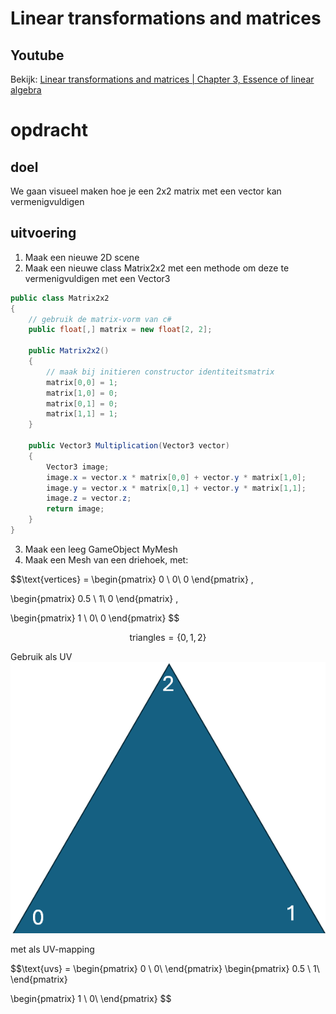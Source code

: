 # Linear transformations and matrices

## Youtube
Bekijk:
<a href="https://www.youtube.com/watch?v=kYB8IZa5AuE&list=PLZHQObOWTQDPD3MizzM2xVFitgF8hE_ab&index=3" target="blanc">Linear transformations and matrices | Chapter 3, Essence of linear algebra</a>  

# opdracht

## doel
We gaan visueel maken hoe je een 2x2 matrix met een vector kan vermenigvuldigen 


## uitvoering
1. Maak een nieuwe 2D scene
2. Maak een nieuwe class Matrix2x2 met een methode om deze te vermenigvuldigen met een Vector3
````csharp
public class Matrix2x2
{
    // gebruik de matrix-vorm van c#
    public float[,] matrix = new float[2, 2];

    public Matrix2x2()
    {
        // maak bij initieren constructor identiteitsmatrix
        matrix[0,0] = 1;
        matrix[1,0] = 0;
        matrix[0,1] = 0;
        matrix[1,1] = 1;
    }

    public Vector3 Multiplication(Vector3 vector)
    {
        Vector3 image;
        image.x = vector.x * matrix[0,0] + vector.y * matrix[1,0];
        image.y = vector.x * matrix[0,1] + vector.y * matrix[1,1];
        image.z = vector.z;
        return image;
    }
}
````

3. Maak een leeg GameObject MyMesh
4. Maak een Mesh van een driehoek, met:

$$\text{vertices} = \begin{pmatrix}
    0 \\
    0\\
    0
\end{pmatrix} ,

\begin{pmatrix}
    0.5 \\
    1\\
    0
\end{pmatrix} ,

\begin{pmatrix}
    1 \\
    0\\
    0
\end{pmatrix}
$$

$$\text{triangles} = \{0,1,2\}  $$

Gebruik als UV
<img src="images/Triangle.png">

met als UV-mapping

$$\text{uvs} =  \begin{pmatrix}
    0 \\
    0\\
\end{pmatrix}
\begin{pmatrix}
    0.5 \\
    1\\
\end{pmatrix}

\begin{pmatrix}
    1 \\
    0\\
\end{pmatrix}
 $$
